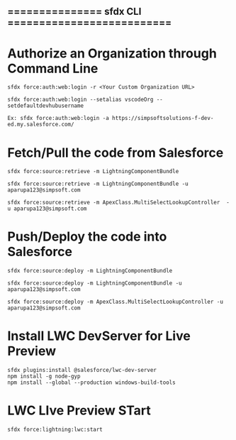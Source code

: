 ## =============== sfdx CLI ==========================

# Authorize an Organization through Command Line
```
sfdx force:auth:web:login -r <Your Custom Organization URL>

sfdx force:auth:web:login --setalias vscodeOrg --setdefaultdevhubusername

Ex: sfdx force:auth:web:login -a https://simpsoftsolutions-f-dev-ed.my.salesforce.com/
```

# Fetch/Pull the code from Salesforce
```
sfdx force:source:retrieve -m LightningComponentBundle

sfdx force:source:retrieve -m LightningComponentBundle -u aparupa123@simpsoft.com

sfdx force:source:retrieve -m ApexClass.MultiSelectLookupController  -u aparupa123@simpsoft.com
```

# Push/Deploy the code into Salesforce
```
sfdx force:source:deploy -m LightningComponentBundle

sfdx force:source:deploy -m LightningComponentBundle -u aparupa123@simpsoft.com

sfdx force:source:deploy -m ApexClass.MultiSelectLookupController -u aparupa123@simpsoft.com
```

# Install LWC DevServer for Live Preview
```
sfdx plugins:install @salesforce/lwc-dev-server
npm install -g node-gyp
npm install --global --production windows-build-tools
```

# LWC LIve Preview STart
```
sfdx force:lightning:lwc:start
```
